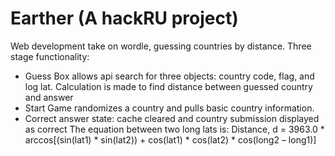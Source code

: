 # Earther (A hackRU project)
 Web development take on wordle, guessing countries by distance.
Three stage functionality:
* Guess Box allows api search for three objects: country code, flag, and log lat. Calculation is made to find distance between guessed country and answer
* Start Game randomizes a country and pulls basic country information.
* Correct answer state: cache cleared and country submission displayed as correct
The equation between two long lats is: Distance, d = 3963.0 * arccos[(sin(lat1) * sin(lat2)) + cos(lat1) * cos(lat2) * cos(long2 – long1)]



